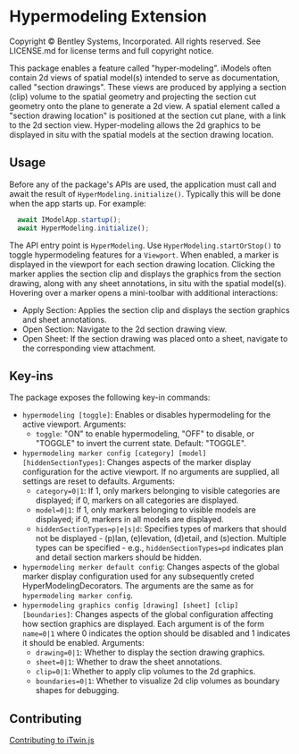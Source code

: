 # Hypermodeling Extension

Copyright © Bentley Systems, Incorporated. All rights reserved. See LICENSE.md for license terms and full copyright notice.

This package enables a feature called "hyper-modeling". iModels often contain 2d views of spatial model(s) intended to serve as documentation, called "section drawings". These views are produced by applying a section (clip) volume to the spatial geometry and projecting the section cut geometry onto the plane to generate a 2d view. A spatial element called a "section drawing location" is positioned at the section cut plane, with a link to the 2d section view. Hyper-modeling allows the 2d graphics to be displayed in situ with the spatial models at the section drawing location.

## Usage

Before any of the package's APIs are used, the application must call and await the result of `HyperModeling.initialize()`. Typically this will be done when the app starts up. For example:

```ts
  await IModelApp.startup();
  await HyperModeling.initialize();
```

The API entry point is `HyperModeling`. Use `HyperModeling.startOrStop()` to toggle hypermodeling features for a `Viewport`.  When enabled, a marker is displayed in the viewport for each section drawing location. Clicking the marker applies the section clip and displays the graphics from the section drawing, along with any sheet annotations, in situ with the spatial model(s). Hovering over a marker opens a mini-toolbar with additional interactions:
  * Apply Section: Applies the section clip and displays the section graphics and sheet annotations.
  * Open Section: Navigate to the 2d section drawing view.
  * Open Sheet: If the section drawing was placed onto a sheet, navigate to the corresponding view attachment.

## Key-ins

The package exposes the following key-in commands:

* `hypermodeling [toggle]`: Enables or disables hypermodeling for the active viewport. Arguments:
  * `toggle`: "ON" to enable hypermodeling, "OFF" to disable, or "TOGGLE" to invert the current state. Default: "TOGGLE".
* `hypermodeling marker config [category] [model] [hiddenSectionTypes]`: Changes aspects of the marker display configuration for the active viewport. If no arguments are supplied, all settings are reset to defaults. Arguments:
  * `category=0|1`: If 1, only markers belonging to visible categories are displayed; if 0, markers on all categories are displayed.
  * `model=0|1`: If 1, only markers belonging to visible models are displayed; if 0, markers in all models are displayed.
  * `hiddenSectionTypes=p|e|s|d`: Specifies types of markers that should not be displayed - (p)lan, (e)levation, (d)etail, and (s)ection. Multiple types can be specified - e.g., `hiddenSectionTypes=pd` indicates plan and detail section markers should be hidden.
* `hypermodeling merker default config`: Changes aspects of the global marker display configuration used for any subsequently creted HyperModelingDecorators. The arguments are the same as for `hypermodeling marker config`.
* `hypermodeling graphics config [drawing] [sheet] [clip] [boundaries]`: Changes aspects of the global configuration affecting how section graphics are displayed. Each argument is of the form `name=0|1` where 0 indicates the option should be disabled and 1 indicates it should be enabled. Arguments:
  * `drawing=0|1`: Whether to display the section drawing graphics.
  * `sheet=0|1`: Whether to draw the sheet annotations.
  * `clip=0|1`: Whether to apply clip volumes to the 2d graphics.
  * `boundaries=0|1`: Whether to visualize 2d clip volumes as boundary shapes for debugging.

## Contributing

[Contributing to iTwin.js](https://github.com/iTwin/itwinjs-core/blob/master/CONTRIBUTING.md)
